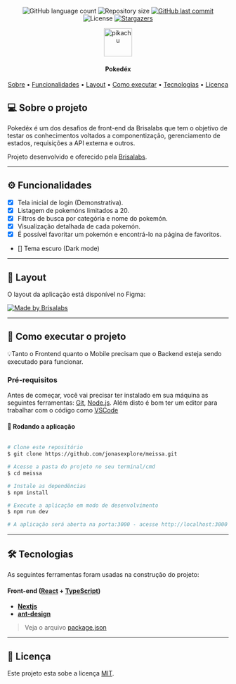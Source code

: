 
<p align="center">
  <img alt="GitHub language count" src="https://img.shields.io/github/languages/count/jonasexplore/meissa?color=%2304D361">

  <img alt="Repository size" src="https://img.shields.io/github/repo-size/jonasexplore/meissa">
  
  <a href="https://github.com/jonasexplore/meissa/commits/master">
    <img alt="GitHub last commit" src="https://img.shields.io/github/last-commit/jonasexplore/meissa">
  </a>
    
   <img alt="License" src="https://img.shields.io/badge/license-MIT-brightgreen">
   <a href="https://github.com/jonasexplore/meissa/stargazers">
    <img alt="Stargazers" src="https://img.shields.io/github/stars/jonasexplore/meissa?style=social">
  </a>
</p>
<p align="center">
  <img align="center" alt="pikachu" width=64 src="https://emojis.slackmojis.com/emojis/images/1553689407/5541/pikachu.gif?1553689407">
</p>

<h4 align="center"> 
	Pokedéx
</h4>

<p align="center">
 <a href="#-sobre-o-projeto">Sobre</a> •
 <a href="#-funcionalidades">Funcionalidades</a> •
 <a href="#-layout">Layout</a> • 
 <a href="#-como-executar-o-projeto">Como executar</a> • 
 <a href="#-tecnologias">Tecnologias</a> • 
 <a href="#user-content--licença">Licença</a>
</p>


## 💻 Sobre o projeto

Pokedéx é um dos desafios de front-end da Brisalabs que tem o objetivo de testar os conhecimentos voltados a componentização, gerenciamento de estados, requisições a API externa e outros.


Projeto desenvolvido e oferecido pela [Brisalabs](https://github.com/brisalabs).

---

## ⚙️ Funcionalidades

- [x] Tela inicial de login (Demonstrativa).
- [x] Listagem de pokemóns limitados a 20.
- [x] Filtros de busca por categória e nome do pokemón.
- [x] Visualização detalhada de cada pokemón.
- [x] É possível favoritar um pokemón e encontrá-lo na página de favoritos.
- [] Tema escuro (Dark mode)


---

## 🎨 Layout

O layout da aplicação está disponível no Figma:

<a href="https://www.figma.com/file/o91t40vYqx9cmQL4nvf9PC/Desafio-Dev-Brisalabs?node-id=6%3A44">
  <img alt="Made by Brisalabs" src="https://img.shields.io/badge/Acessar%20Layout%20-Figma-%2304D361">
</a>

---

## 🚀 Como executar o projeto


💡Tanto o Frontend quanto o Mobile precisam que o Backend esteja sendo executado para funcionar.

### Pré-requisitos

Antes de começar, você vai precisar ter instalado em sua máquina as seguintes ferramentas:
[Git](https://git-scm.com), [Node.js](https://nodejs.org/en/). 
Além disto é bom ter um editor para trabalhar com o código como [VSCode](https://code.visualstudio.com/)

#### 🧭 Rodando a aplicação

```bash

# Clone este repositório
$ git clone https://github.com/jonasexplore/meissa.git

# Acesse a pasta do projeto no seu terminal/cmd
$ cd meissa

# Instale as dependências
$ npm install

# Execute a aplicação em modo de desenvolvimento
$ npm run dev

# A aplicação será aberta na porta:3000 - acesse http://localhost:3000

```

---

## 🛠 Tecnologias

As seguintes ferramentas foram usadas na construção do projeto:

#### **Front-end**  ([React](https://reactjs.org/)  +  [TypeScript](https://www.typescriptlang.org/))

-   **[Nextjs](https://nextjs.org/)**
-   **[ant-design](https://ant.design/docs/react/introduce)**

> Veja o arquivo  [package.json](https://github.com/jonasexplore/meissa/blob/master/package.json)
> 
---

## 📝 Licença

Este projeto esta sobe a licença [MIT](./LICENSE).

